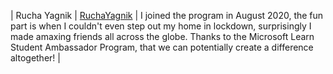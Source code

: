 | Rucha Yagnik | [RuchaYagnik](https://github.com/RuchaYagnik) | I joined the program in August 2020, the fun part is when I couldn't even step out my home in lockdown, surprisingly I made amaxing friends all across the globe. Thanks to the Microsoft Learn Student Ambassador Program, that we can potentially create a difference altogether! |
